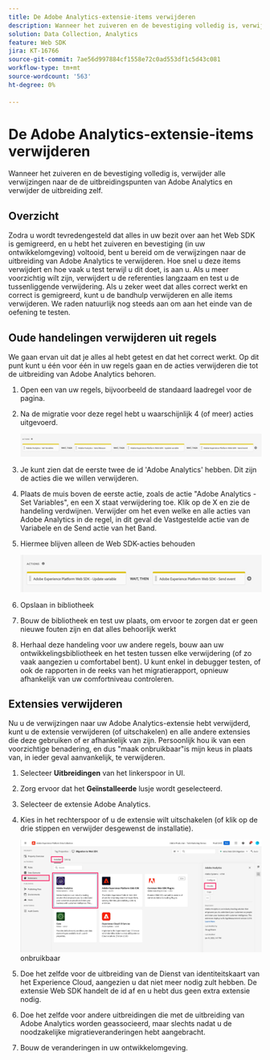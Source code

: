 ```yaml
---
title: De Adobe Analytics-extensie-items verwijderen
description: Wanneer het zuiveren en de bevestiging volledig is, verwijder alle verwijzingen naar de de uitbreidingspunten van Adobe Analytics en verwijder de uitbreiding zelf.
solution: Data Collection, Analytics
feature: Web SDK
jira: KT-16766
source-git-commit: 7ae56d997884cf1558e72c0ad553df1c5d43c081
workflow-type: tm+mt
source-wordcount: '563'
ht-degree: 0%

---
```



# De Adobe Analytics-extensie-items verwijderen

Wanneer het zuiveren en de bevestiging volledig is, verwijder alle verwijzingen naar de de uitbreidingspunten van Adobe Analytics en verwijder de uitbreiding zelf.

## Overzicht

Zodra u wordt tevredengesteld dat alles in uw bezit over aan het Web SDK is gemigreerd, en u hebt het zuiveren en bevestiging (in uw ontwikkelomgeving) voltooid, bent u bereid om de verwijzingen naar de uitbreiding van Adobe Analytics te verwijderen. Hoe snel u deze items verwijdert en hoe vaak u test terwijl u dit doet, is aan u. Als u meer voorzichtig wilt zijn, verwijdert u de referenties langzaam en test u de tussenliggende verwijdering. Als u zeker weet dat alles correct werkt en correct is gemigreerd, kunt u de bandhulp verwijderen en alle items verwijderen. We raden natuurlijk nog steeds aan om aan het einde van de oefening te testen.

## Oude handelingen verwijderen uit regels

We gaan ervan uit dat je alles al hebt getest en dat het correct werkt. Op dit punt kunt u één voor één in uw regels gaan en de acties verwijderen die tot de uitbreiding van Adobe Analytics behoren.

1. Open een van uw regels, bijvoorbeeld de standaard laadregel voor de pagina.
1. Na de migratie voor deze regel hebt u waarschijnlijk 4 (of meer) acties uitgevoerd.

   ![&#x200B; Alle 4 acties &#x200B;](assets/all-four-actions.jpg)

1. Je kunt zien dat de eerste twee de id &#39;Adobe Analytics&#39; hebben. Dit zijn de acties die we willen verwijderen.
1. Plaats de muis boven de eerste actie, zoals de actie &quot;Adobe Analytics - Set Variables&quot;, en een X staat verwijdering toe. Klik op de X en zie de handeling verdwijnen. Verwijder om het even welke en alle acties van Adobe Analytics in de regel, in dit geval de Vastgestelde actie van de Variabele en de Send actie van het Band.
1. Hiermee blijven alleen de Web SDK-acties behouden

   ![&#x200B; de acties van SDK van het Web slechts &#x200B;](assets/websdk-actions-only.jpg)

1. Opslaan in bibliotheek
1. Bouw de bibliotheek en test uw plaats, om ervoor te zorgen dat er geen nieuwe fouten zijn en dat alles behoorlijk werkt
1. Herhaal deze handeling voor uw andere regels, bouw aan uw ontwikkelingsbibliotheek en het testen tussen elke verwijdering (of zo vaak aangezien u comfortabel bent). U kunt enkel in debugger testen, of ook de rapporten in de reeks van het migratierapport, opnieuw afhankelijk van uw comfortniveau controleren.

## Extensies verwijderen

Nu u de verwijzingen naar uw Adobe Analytics-extensie hebt verwijderd, kunt u de extensie verwijderen (of uitschakelen) en alle andere extensies die deze gebruiken of er afhankelijk van zijn. Persoonlijk hou ik van een voorzichtige benadering, en dus &quot;maak onbruikbaar&quot;is mijn keus in plaats van, in ieder geval aanvankelijk, te verwijderen.

1. Selecteer **Uitbreidingen** van het linkerspoor in UI.
1. Zorg ervoor dat het **Geïnstalleerde** lusje wordt geselecteerd.
1. Selecteer de extensie Adobe Analytics.
1. Kies in het rechterspoor of u de extensie wilt uitschakelen (of klik op de drie stippen en verwijder desgewenst de installatie).

   ![&#x200B; maak de uitbreiding van Analytics &#x200B;](assets/disable-analytics-extension.jpg) onbruikbaar

1. Doe het zelfde voor de uitbreiding van de Dienst van identiteitskaart van het Experience Cloud, aangezien u dat niet meer nodig zult hebben. De extensie Web SDK handelt de id af en u hebt dus geen extra extensie nodig.
1. Doe het zelfde voor andere uitbreidingen die met de uitbreiding van Adobe Analytics worden geassocieerd, maar slechts nadat u de noodzakelijke migratieveranderingen hebt aangebracht.
1. Bouw de veranderingen in uw ontwikkelomgeving.


